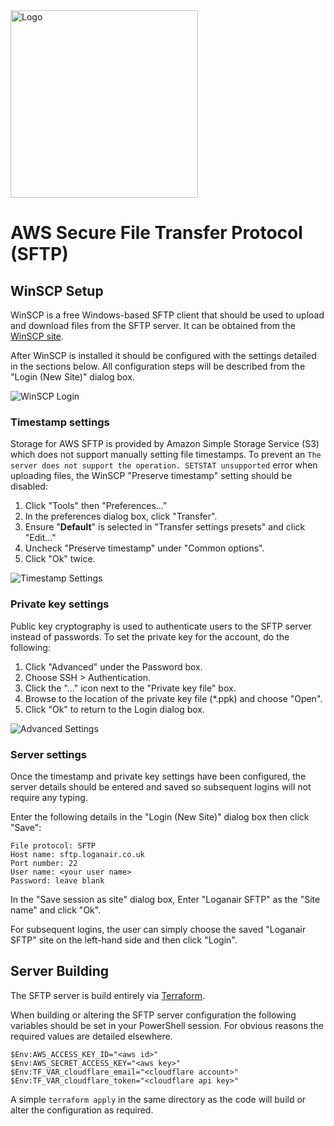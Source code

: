<img src="https://raw.github.com/Loganair/aws-sftp/master/images/loganair.png" alt="Logo" width="300">

# AWS Secure File Transfer Protocol (SFTP)

## WinSCP Setup

WinSCP is a free Windows-based SFTP client that should be used to upload and download files from the SFTP server. It can be obtained from the [WinSCP site](https://winscp.net/eng/download.php).

After WinSCP is installed it should be configured with the settings detailed in the sections below. All configuration steps will be described from the "Login (New Site)" dialog box.

![WinSCP Login](https://raw.github.com/Loganair/aws-sftp/master/images/winscp-login.png)

### Timestamp settings

Storage for AWS SFTP is provided by Amazon Simple Storage Service (S3) which does not support manually setting file timestamps. To prevent an `The server does not support the operation. SETSTAT unsupported` error when uploading files, the WinSCP "Preserve timestamp" setting should be disabled:

1. Click "Tools" then "Preferences..."
2. In the preferences dialog box, click "Transfer".
3. Ensure "**Default**" is selected in "Transfer settings presets" and click "Edit..."
4. Uncheck "Preserve timestamp" under "Common options".
5. Click "Ok" twice.

![Timestamp Settings](https://raw.github.com/Loganair/aws-sftp/master/images/timestamp-settings.png)

### Private key settings

Public key cryptography is used to authenticate users to the SFTP server instead of passwords. To set the private key for the account, do the following:

1. Click "Advanced" under the Password box.
2. Choose SSH > Authentication.
3. Click the "..." icon next to the "Private key file" box.
4. Browse to the location of the private key file (\*.ppk) and choose "Open".
5. Click "Ok" to return to the Login dialog box.

![Advanced Settings](https://raw.github.com/Loganair/aws-sftp/master/images/advanced-settings.png)

### Server settings

Once the timestamp and private key settings have been configured, the server details should be entered and saved so subsequent logins will not require any typing.

Enter the following details in the "Login (New Site)" dialog box then click "Save":

```Shell
File protocol: SFTP
Host name: sftp.loganair.co.uk
Port number: 22
User name: <your user name>
Password: leave blank
```

In the "Save session as site" dialog box, Enter "Loganair SFTP" as the "Site name" and click "Ok".

For subsequent logins, the user can simply choose the saved "Loganair SFTP" site on the left-hand side and then click "Login".

## Server Building

The SFTP server is build entirely via [Terraform](https://terraform.io).

When building or altering the SFTP server configuration the following variables should be set in your PowerShell session. For obvious reasons the required values are detailed elsewhere.

```shell
$Env:AWS_ACCESS_KEY_ID="<aws id>"
$Env:AWS_SECRET_ACCESS_KEY="<aws key>"
$Env:TF_VAR_cloudflare_email="<cloudflare account>"
$Env:TF_VAR_cloudflare_token="<cloudflare api key>"
```

A simple `terraform apply` in the same directory as the code will build or alter the configuration as required.
